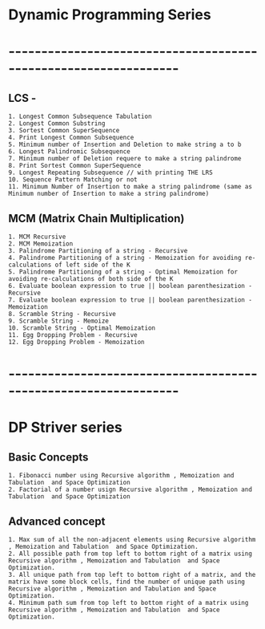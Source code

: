 # Dynamic Programming Series

# ----------------------------------------------------------------
## LCS -
    1. Longest Common Subsequence Tabulation
    2. Longest Common Substring
    3. Sortest Common SuperSequence
    4. Print Longest Common Subsequence
    5. Minimum number of Insertion and Deletion to make string a to b
    6. Longest Palindromic Subsequence
    7. Minimum number of Deletion requere to make a string palindrome
    8. Print Sortest Common SuperSequence
    9. Longest Repeating Subsequence // with printing THE LRS  
    10. Sequence Pattern Matching or not
    11. Minimum Number of Insertion to make a string palindrome (same as Minimum number of Insertion to make a string palindrome)
## MCM (Matrix Chain Multiplication)
    1. MCM Recursive 
    2. MCM Memoization
    3. Palindrome Partitioning of a string - Recursive
    4. Palindrome Partitioning of a string - Memoization for avoiding re-calculations of left side of the K 
    5. Palindrome Partitioning of a string - Optimal Memoization for avoiding re-calculations of both side of the K
    6. Evaluate boolean expression to true || boolean parenthesization - Recursive
    7. Evaluate boolean expression to true || boolean parenthesization - Memoization
    8. Scramble String - Recursive
    9. Scramble String - Memoize
    10. Scramble String - Optimal Memoization
    11. Egg Dropping Problem - Recursive
    12. Egg Dropping Problem - Memoization

# ----------------------------------------------------------------
# DP Striver series
## Basic Concepts
    1. Fibonacci number using Recursive algorithm , Memoization and Tabulation  and Space Optimization
    2. Factorial of a number usign Recursive algorithm , Memoization and Tabulation  and Space Optimization

## Advanced concept
    1. Max sum of all the non-adjacent elements using Recursive algorithm , Memoization and Tabulation  and Space Optimization.
    2. All possible path from top left to bottom right of a matrix using Recursive algorithm , Memoization and Tabulation  and Space Optimization.
    3. All unique path from top left to bottom right of a matrix, and the matrix have some block cells, find the number of unique path using Recursive algorithm , Memoization and Tabulation and Space Optimization.
    4. Minimum path sum from top left to bottom right of a matrix using Recursive algorithm , Memoization and Tabulation  and Space Optimization.